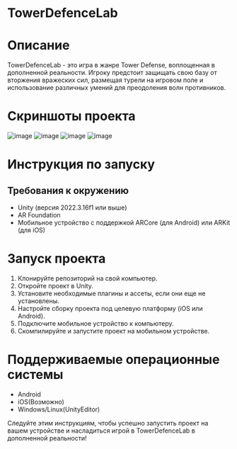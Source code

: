 # TowerDefenceLab
# Описание

TowerDefenceLab - это игра в жанре Tower Defense, воплощенная в дополненной реальности. Игроку предстоит защищать свою базу от вторжения вражеских сил, размещая турели на игровом поле и использование различных умений для преодоления волн противников.
# Скриншоты проекта
![image](https://github.com/OverHome/TowerDefenceLab/assets/86974475/189e5ba2-a4f9-4e28-8875-fae770f4959e)
![image](https://github.com/OverHome/TowerDefenceLab/assets/86974475/ba603084-4379-4d10-bd1c-db1a3ab28a25)
![image](https://github.com/OverHome/TowerDefenceLab/assets/86974475/3a6fcedc-01fe-4cd1-94ab-b0db598a60ca)
![image](https://github.com/OverHome/TowerDefenceLab/assets/86974475/c37085d1-1478-46ea-91bf-fd0c448861c6)

# Инструкция по запуску
## Требования к окружению
* Unity (версия 2022.3.16f1 или выше)
* AR Foundation
* Мобильное устройство с поддержкой ARCore (для Android) или ARKit (для iOS) 

# Запуск проекта
1. Клонируйте репозиторий на свой компьютер.
2. Откройте проект в Unity.
3. Установите необходимые плагины и ассеты, если они еще не установлены.
4. Настройте сборку проекта под целевую платформу (iOS или Android).
5. Подключите мобильное устройство к компьютеру.
6. Скомпилируйте и запустите проект на мобильном устройстве.

# Поддерживаемые операционные системы
* Android
* iOS(Возможно)
* Windows/Linux(UnityEditor)
   
Следуйте этим инструкциям, чтобы успешно запустить проект на вашем устройстве и насладиться игрой в TowerDefenceLab в дополненной реальности!
